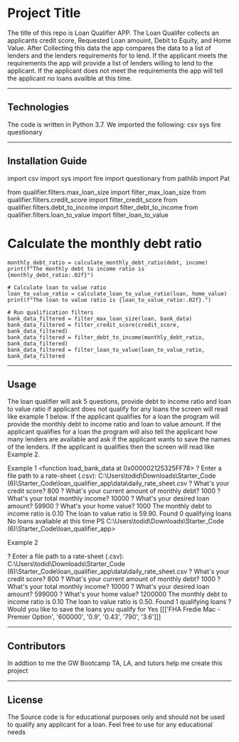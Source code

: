 # Project Title

The title of this repo is Loan Qualifier APP. The Loan Qualifer collects an applicants credit score, Requested Loan amouint, Debit to Equity, and Home Value. After Collecting this data the app compares the data to a list of lenders and the lenders requirements for to lend. If the applicant meets the requirements the app will provide a list of lenders willing to lend to the applicant. If the applicant does not meet the requirements the app will tell the applicant no loans availble at this time.

---

## Technologies

The code is written in Python 3.7.
We imported the following:
csv
sys
fire
questionary

---

## Installation Guide

import csv
import sys
import fire
import questionary
from pathlib import Pat

from qualifier.filters.max_loan_size import filter_max_loan_size
from qualifier.filters.credit_score import filter_credit_score
from qualifier.filters.debt_to_income import filter_debt_to_income
from qualifier.filters.loan_to_value import filter_loan_to_value

# Calculate the monthly debt ratio
    monthly_debt_ratio = calculate_monthly_debt_ratio(debt, income)
    print(f"The monthly debt to income ratio is {monthly_debt_ratio:.02f}")

    # Calculate loan to value ratio
    loan_to_value_ratio = calculate_loan_to_value_ratio(loan, home_value)
    print(f"The loan to value ratio is {loan_to_value_ratio:.02f}.")

    # Run qualification filters
    bank_data_filtered = filter_max_loan_size(loan, bank_data)
    bank_data_filtered = filter_credit_score(credit_score, bank_data_filtered)
    bank_data_filtered = filter_debt_to_income(monthly_debt_ratio, bank_data_filtered)
    bank_data_filtered = filter_loan_to_value(loan_to_value_ratio, bank_data_filtered

---

## Usage
The loan qualifier will ask 5 questions, provide debt to income ratio and loan to value ratio if applicant does not qualify for any loans the screen will read like example 1 below. If the applicant qualifies for a loan the program will provide the monthly debt to income ratio and loan to value amount. If the applicant qualifies for a loan the program will also tell the applicant how many lenders are available and ask if the applicant wants to save the names of the lenders. If the applicant is qualifies then the screen will read like Example 2. 

Example 1 
<function load_bank_data at 0x000002125325FF78>
? Enter a file path to a rate-sheet (.csv): C:\Users\todid\Downloads\Starter_Code (6)\Starter_Code\loan_qualifier_app\data\daily_rate_sheet.csv
? What's your credit score? 800
? What's your current amount of monthly debt? 1000
? What's your total monthly income? 10000
? What's your desired loan amount? 59900
? What's your home value? 1000
The monthly debt to income ratio is 0.10
The loan to value ratio is 59.90.
Found 0 qualifying loans
No loans avaliable at this time
PS C:\Users\todid\Downloads\Starter_Code (6)\Starter_Code\loan_qualifier_app> 

Example 2 

? Enter a file path to a rate-sheet (.csv): C:\Users\todid\Downloads\Starter_Code (6)\Starter_Code\loan_qualifier_app\data\daily_rate_sheet.csv
? What's your credit score? 800
? What's your current amount of monthly debt? 1000
? What's your total monthly income? 10000
? What's your desired loan amount? 599000
? What's your home value? 1200000
The monthly debt to income ratio is 0.10
The loan to value ratio is 0.50.
Found 1 qualifying loans
?  Would you like to save the loans you qualify for Yes
[[['FHA Fredie Mac - Premier Option', '600000', '0.9', '0.43', '790', '3.6']]]



---

## Contributors

In addtion to me the GW Bootcamp TA, LA, and tutors help me create this project 

---

## License

The Source code is for educational purposes only and should not be used to qualify any applicant for a loan.  Feel free to use for any educational needs
